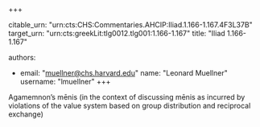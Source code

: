 +++


citable_urn: "urn:cts:CHS:Commentaries.AHCIP:Iliad.1.166-1.167.4F3L37B"
target_urn: "urn:cts:greekLit:tlg0012.tlg001:1.166-1.167"
title: "Iliad 1.166-1.167"

authors:
- email: "muellner@chs.harvard.edu"
  name: "Leonard Muellner"
  username: "lmuellner"
+++

<p>Agamemnon’s mēnis (in the context of discussing mēnis as incurred by violations of the value system based on group distribution and reciprocal exchange)</p>